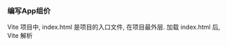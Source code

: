 ### 编写App组价
Vite 项目中, index.html 是项目的入口文件, 在项目最外层.
加载 index.html 后, Vite 解析 <script type="module" src="xxx"> 指向的 JavaScript
Vue3 中是通过 createApp 函数创建一个应用实例